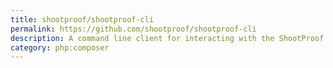 ```yaml
---
title: shootproof/shootproof-cli
permalink: https://github.com/shootproof/shootproof-cli
description: A command line client for interacting with the ShootProof API
category: php:composer
---
```


